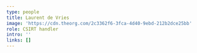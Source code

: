 ```yaml
---
type: people
title: Laurent de Vries
image: 'https://cdn.theorg.com/2c3362f6-3fca-4d40-9ebd-212b2dce25bb'
role: CSIRT handler
intro: ''
links: []
---
```



